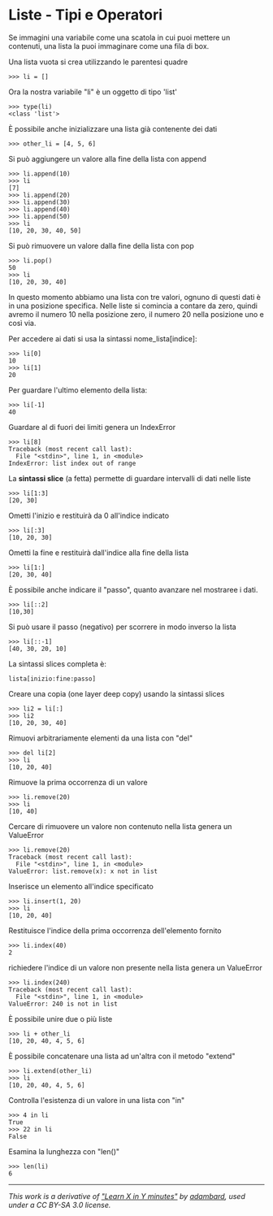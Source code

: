 # Liste - Tipi e Operatori 

Se immagini una variabile come una scatola in cui puoi mettere un contenuti, una lista la puoi immaginare come una fila di box.

Una lista vuota si crea utilizzando le parentesi quadre

    >>> li = []                                            


Ora la nostra variabile "li" è un oggetto di tipo 'list'

    >>> type(li)                                           
    <class 'list'>

È possibile anche inizializzare una lista già contenente dei dati

    >>> other_li = [4, 5, 6]                               

Si può aggiungere un valore alla fine della lista con append

    >>> li.append(10)                                      
    >>> li
    [7]
    >>> li.append(20)
    >>> li.append(30)
    >>> li.append(40)
    >>> li.append(50)
    >>> li
    [10, 20, 30, 40, 50]

Si può rimuovere un valore dalla fine della lista con pop

    >>> li.pop()                                           
    50
    >>> li
    [10, 20, 30, 40]

In questo momento abbiamo una lista con tre valori, ognuno di questi dati è in una posizione specifica. Nelle liste si comincia a contare da zero, quindi avremo il numero 10 nella posizione zero, il numero 20 nella posizione uno e così via.

Per accedere ai dati si usa la sintassi nome_lista[indice]: 

    >>> li[0]                                              
    10
    >>> li[1]
    20

Per guardare l'ultimo elemento della lista:

    >>> li[-1]                                             
    40

Guardare al di fuori dei limiti genera un IndexError

    >>> li[8]                                              
    Traceback (most recent call last):
      File "<stdin>", line 1, in <module>
    IndexError: list index out of range

La **sintassi slice** (a fetta) permette di guardare intervalli di dati nelle liste

    >>> li[1:3]                                            
    [20, 30]

Ometti l'inizio e restituirà da 0 all'indice indicato

    >>> li[:3]                                             
    [10, 20, 30]

Ometti la fine e restituirà dall'indice alla fine della lista

    >>> li[1:]                                             
    [20, 30, 40]

È possibile anche indicare il "passo", quanto avanzare nel mostraree i dati.

    >>> li[::2]                                            
    [10,30]

Si può usare il passo (negativo) per scorrere in modo inverso la lista

    >>> li[::-1]                                           
    [40, 30, 20, 10]

La sintassi slices completa è:

    lista[inizio:fine:passo]                               

Creare una copia (one layer deep copy) usando la sintassi slices

    >>> li2 = li[:]                                        
    >>> li2
    [10, 20, 30, 40]



Rimuovi arbitrariamente elementi da una lista con "del"

    >>> del li[2]                                          
    >>> li
    [10, 20, 40]


Rimuove la prima occorrenza di un valore

    >>> li.remove(20)                                      
    >>> li
    [10, 40]


Cercare di rimuovere un valore non contenuto nella lista genera un ValueError

    >>> li.remove(20)                                      
    Traceback (most recent call last):
      File "<stdin>", line 1, in <module>
    ValueError: list.remove(x): x not in list


Inserisce un elemento all'indice specificato

    >>> li.insert(1, 20)                                   
    >>> li
    [10, 20, 40]


Restituisce l'indice della prima occorrenza dell'elemento fornito

    >>> li.index(40)                                       
    2

richiedere l'indice di un valore non presente nella lista genera un ValueError

    >>> li.index(240)                                      
    Traceback (most recent call last):
      File "<stdin>", line 1, in <module>
    ValueError: 240 is not in list



È possibile unire due o più liste

    >>> li + other_li                                      
    [10, 20, 40, 4, 5, 6]

È possibile concatenare una lista ad un'altra con il metodo "extend"

    >>> li.extend(other_li)                                
    >>> li
    [10, 20, 40, 4, 5, 6]


Controlla l'esistenza di un valore in una lista con "in"

    >>> 4 in li                                            
    True
    >>> 22 in li
    False

Esamina la lunghezza con "len()"

    >>> len(li)                                            
    6



---

_This work is a derivative of ["Learn X in Y minutes"](https://github.com/adambard/learnxinyminutes-docs) by [adambard](https://github.com/adambard), used under a CC BY-SA 3.0 license._